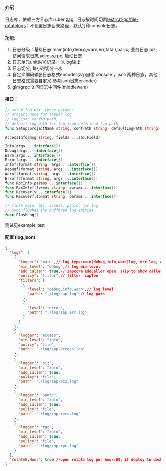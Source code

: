 #### 介绍

日志库，依赖三方日志库:  uber [zap](https://github.com/uber-go/zap) , 日志按时间切割[lestrrat-go/file-rotatelogs](github.com/lestrrat-go/file-rotatelogs)；不设置日志目录路径，默认打印console日志。

#### 功能:

1. 日志分级：基础日志 main(info,debug,warn,err,fatal),panic; 业务日志 biz; 访问请求日志 access,rpc; 启动日志
2. 日志单元unit(k/v)记录,一次log输出
3. 日志切分, 每小时切分一次
4. 自定义编码输出日志格式encoder(zap自带 console ，json 两种日志，其他日志格式需要自定义,参考json日志encoder)
5. gin/grpc 访问日志中间件(middleware)

#### 接口：

```go
// setup log with those params:
// project name for tapper log
// log.json config path,
// default log path for log.json undefined log path
func Setup(projectName string, confPath string, defaultLogPath string) error 

AccessInfo(msg string, fields ...zap.Field)

Info(args ...interface{})
Debug(args ...interface{})
Warn(args ...interface{})
Error(args ...interface{})
Infof(format string, args ...interface{})
Debugf(format string, args ...interface{})
Warnf(format string, args ...interface{})
Errorf(format string, args ...interface{})
func RpcInfo(params ...interface{})
func RpcInfof(format string, params ...interface{})
func Recover(v ...interface{})
func Recoverf(format string, params ...interface{})

// flush main, biz, access, panic, rpc log
// Sync flushes any buffered log entries.
func FlushLog() 

```

测试见example_test

#### 配置 (log.json)

```json
{
  "logs": [
    {
      "logger": "main",// log type:main(debug,info,warn)log, err log, access log, biz log, panic log, rpc log 
      "min_level": "debug",// log min level 
      "add_caller": true,// zapcore addCaller open, skip to show caller line
      "policy": "filter",// filter  zapTee 
      "filters": [
        {
          "level": "debug,info,warn",// log level
          "path": "./log/zap.log" // log path
        },
        {
          "level": "error",
          "path": "./log/zap.err.log"
        }
      ]
    },
    {
      "logger": "access",
      "min_level": "info",
      "policy": "file",
      "path": "./log/zap-access.log"
    },
    {
      "logger": "biz",
      "min_level": "info",
      "add_caller": true,
      "policy": "file",
      "path": "./log/zap-biz.log"
    },
    {
      "logger": "panic",
      "min_level": "info",
      "add_caller": true,
      "policy": "file",
      "path": "./log/zap-reco.log"
    },
    {
      "logger": "rpc",
      "min_level": "info",
      "add_caller": true,
      "policy": "file",
      "path": "./log/zap-rpc.log"
    }
  ],
  "rotateByHour": true //open rotate log per hour:00, if deploy to docker in k8s, close
}

```




